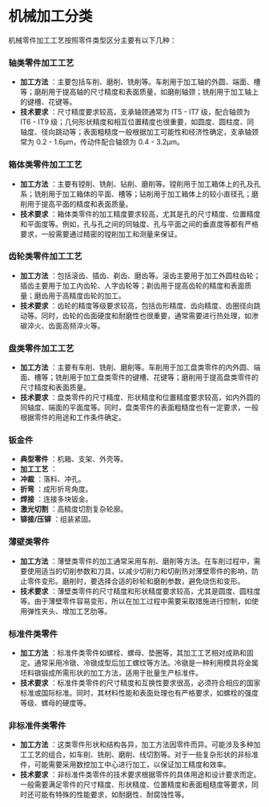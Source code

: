 # 机械加工分类

机械零件加工工艺按照零件类型区分主要有以下几种：

### 轴类零件加工工艺

* **加工方法** ：主要包括车削、磨削、铣削等。车削用于加工轴的外圆、端面、槽等；磨削用于提高轴的尺寸精度和表面质量，如磨削轴颈；铣削用于加工轴上的键槽、花键等。
* **技术要求** ：尺寸精度要求较高，支承轴颈通常为 IT5 - IT7 级，配合轴颈为 IT6 - IT9 级；几何形状精度和相互位置精度也很重要，如圆度、圆柱度、同轴度、径向跳动等；表面粗糙度一般根据加工可能性和经济性确定，支承轴颈常为 0.2 - 1.6μm，传动件配合轴颈为 0.4 - 3.2μm。

### 箱体类零件加工工艺

* **加工方法** ：主要有镗削、铣削、钻削、磨削等。镗削用于加工箱体上的孔及孔系；铣削用于加工箱体的平面、槽等；钻削用于加工箱体上的较小直径孔；磨削用于提高平面的精度和表面质量。
* **技术要求** ：箱体类零件的加工精度要求较高，尤其是孔的尺寸精度、位置精度和平面度等。例如，孔与孔之间的同轴度、孔与平面之间的垂直度等都有严格要求，一般需要通过精密的镗削加工和测量来保证。

### 齿轮类零件加工工艺

* **加工方法** ：包括滚齿、插齿、剃齿、磨齿等。滚齿主要用于加工外圆柱齿轮；插齿主要用于加工内齿轮、人字齿轮等；剃齿用于提高齿轮的精度和表面质量；磨齿用于高精度齿轮的加工。
* **技术要求** ：齿轮的精度等级要求较高，包括齿形精度、齿向精度、齿圈径向跳动等。同时，齿轮的齿面硬度和耐磨性也很重要，通常需要进行热处理，如渗碳淬火、齿面高频淬火等。

### 盘类零件加工工艺

* **加工方法** ：主要有车削、铣削、磨削等。车削用于加工盘类零件的内外圆、端面、槽等；铣削用于加工盘类零件的键槽、花键等；磨削用于提高盘类零件的尺寸精度和表面质量。
* **技术要求** ：盘类零件的尺寸精度、形状精度和位置精度要求较高，如内外圆的同轴度、端面的平面度等。同时，盘类零件的表面粗糙度也有一定要求，一般根据零件的用途和工作条件确定。

### 钣金件

* **典型零件** ：机箱、支架、外壳等。
* **加工工艺** ：
* **冲裁** ：落料、冲孔。
* **折弯** ：成形折弯角度。
* **焊接** ：连接多块钣金。
* **激光切割** ：高精度切割复杂轮廓。
* **铆接/压铆** ：组装紧固。

### 薄壁类零件

* **加工方法** ：薄壁类零件的加工通常采用车削、磨削等方法。在车削过程中，需要使用适当的切削参数和刀具，以减少切削力和切削热对薄壁零件的影响，防止零件变形。磨削时，要选择合适的砂轮和磨削参数，避免烧伤和变形。
* **技术要求** ：薄壁类零件的尺寸精度和形状精度要求较高，尤其是圆度、圆柱度等。由于薄壁零件容易变形，所以在加工过程中需要采取措施进行控制，如使用弹性夹头、增加工艺肋等。

### 标准件类零件

* **加工方法** ：标准件类零件如螺栓、螺母、垫圈等，其加工工艺相对成熟和固定。通常采用冷镦、冷镦成型后加工螺纹等方法。冷镦是一种利用模具将金属坯料镦锻成所需形状的加工方法，适用于批量生产标准件。
* **技术要求** ：标准件类零件的尺寸精度和互换性要求很高，必须符合相应的国家标准或国际标准。同时，其材料性能和表面处理也有严格要求，如螺栓的强度等级、螺母的硬度等。

### 非标准件类零件

* **加工方法** ：这类零件形状和结构各异，加工方法因零件而异。可能涉及多种加工工艺的组合，如车削、铣削、磨削、线切割等。对于一些复杂形状的非标准件，可能需要采用数控加工中心进行加工，以保证加工精度和效率。
* **技术要求** ：非标准件类零件的技术要求根据零件的具体用途和设计要求而定。一般需要满足零件的尺寸精度、形状精度、位置精度和表面粗糙度等要求，同时还可能有特殊的性能要求，如耐磨性、耐腐蚀性等。
